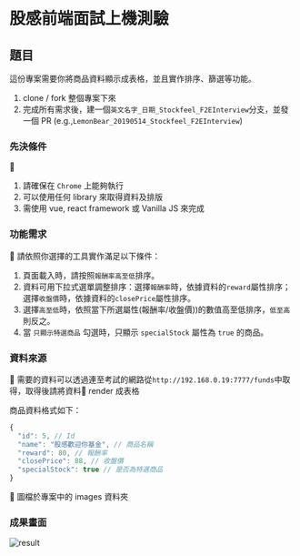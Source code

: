 # 股感前端面試上機測驗

## 題目

這份專案需要你將商品資料顯示成表格，並且實作排序、篩選等功能。
1. clone / fork 整個專案下來
2. 完成所有需求後，建一個`英文名字_日期_Stockfeel_F2EInterview`分支，並發一個 PR (e.g.,`LemonBear_20190514_Stockfeel_F2EInterview`)

### 先決條件
:pushpin: 
1. 請確保在 `Chrome` 上能夠執行
2. 可以使用任何 library 來取得資料及排版
3. 需使用 vue, react framework 或 Vanilla JS 來完成

### 功能需求
 :pushpin: 請依照你選擇的工具實作滿足以下條件：

1. 頁面載入時，請按照`報酬率高至低`排序。
2. 資料可用下拉式選單調整排序：選擇`報酬率`時，依據資料的`reward`屬性排序；選擇`收盤價`時，依據資料的`closePrice`屬性排序。
3. 選擇`高至低`時，依照當下所選屬性(報酬率/收盤價))的數值高至低排序，`低至高`則反之。
4. 當 `只顯示特選商品` 勾選時，只顯示 `specialStock` 屬性為 `true` 的商品。

### 資料來源
:pushpin:  需要的資料可以透過連至考試的網路從`http://192.168.0.19:7777/funds`中取得，取得後請將資料 render 成表格

商品資料格式如下：

```javascript
{
  "id": 5, // Id
  "name": "股感歡迎你基金", // 商品名稱
  "reward": 80, // 報酬率
  "closePrice": 88, // 收盤價
  "specialStock": true // 是否為特選商品
}
```

:pushpin: 圖檔於專案中的 images 資料夾

### 成果畫面
![result](https://i.imgur.com/8BR909x.gif)
